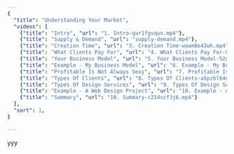 ```yaml
---
{
  "title": "Understanding Your Market",
  "videos": [
    {"title": "Intro", "url": "1. Intro-qur1fgvqun.mp4"},
    {"title": "Supply & Demand", "url": "supply-demand.mp4"},
    {"title": "Creation Time", "url": "3. Creation Time-waam8e42wh.mp4"},
    {"title": "What Clients Pay For", "url": "4. What Clients Pay For-8dmibgwo1y.mp4"},
    {"title": "Your Business Model", "url": "5. Your Business Model-52gs09ixgx.mp4"},
    {"title": "Example - My Business Model", "url": "6. Example - My Business Model-q6f2627q1z.mp4"},
    {"title": "Profitable Is Not Always Sexy", "url": "7. Profitable Is Not Always Sexy-v5u0jj9xc3.mp4"},
    {"title": "Types Of Clients", "url": "8. Types Of Clients-a5pzbl64oh.mp4"},
    {"title": "Types Of Design Services", "url": "9. Types Of Design Services-kcpy264kg3.mp4"},
    {"title": "Example - A Web Design Project", "url": "10. Example - A Web Design Project-szjyj22n9p.mp4"},
    {"title": "Summary", "url": "10. Summary-c214scf3j6.mp4"}
  ],
  "sort": 1,
}

---
```

yyy